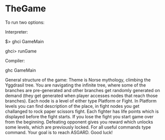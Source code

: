 # TheGame
To run two options:

Interpreter:

$> ghci GameMain

ghci> runGame

Compiler:

ghc GameMain


General structure of the game:
Theme is Norse mythology, climbing the Yggdrasil tree.
You are navigating the infinite tree, where some of the branches are pre-generated and other branches get randomly generated on demand (they get generated when player accesses nodes that reach those branches). Each node is a level of either type Platform or Fight. In Platform levels you can find description of the place, in fight nodes you get challanged to rock paper scissors fight. Each fighter has life points which is displayed before the fight starts. If you lose the fight you start game over from the beginning. Defeating opponent gives you reward which unlocks some levels, which are previously locked. For all useful commands type <help> command. Your goal is to reach ASGARD. Good luck!